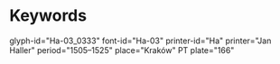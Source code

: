 # Keywords
glyph-id="Ha-03_0333"
font-id="Ha-03"
printer-id="Ha"
printer="Jan Haller"
period="1505–1525"
place="Kraków"
PT plate="166"
